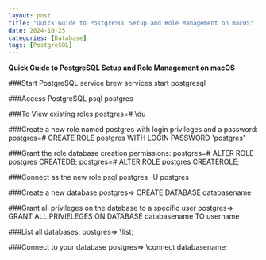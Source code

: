 ```yaml
---
layout: post
title: "Quick Guide to PostgreSQL Setup and Role Management on macOS"
date: 2024-10-25
categories: [Database]
tags: [PostgreSQL]
---
```


**Quick Guide to PostgreSQL Setup and Role Management on macOS**

###Start PostgreSQL service
brew services start postgresql

###Access PostgreSQL
psql postgres 

###To View existing roles
postgres=# \du

###Create a new role named postgres with login privileges and a password:
postgres=# CREATE ROLE postgres WITH LOGIN PASSWORD 'postgres'

###Grant the role database creation permissions:
postgres=# ALTER ROLE postgres CREATEDB;
postgres=# ALTER ROLE postgres CREATEROLE;

###Connect as the new role
psql postgres -U postgres 

###Create a new database
postgres=> CREATE DATABASE databasename

###Grant all privileges on the database to a specific user
postgres=> GRANT ALL PRIVIELEGES ON DATABASE databasename TO username

###List all databases:
postgres=> \list;

###Connect to your database
postgres=> \connect databasename;